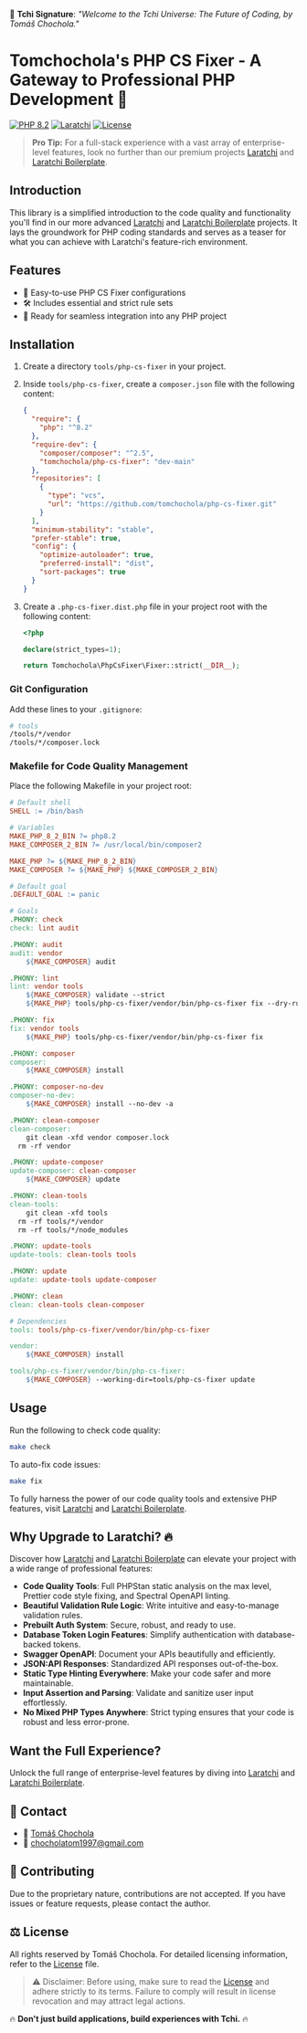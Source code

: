 🍵 **Tchi Signature**: _"Welcome to the Tchi Universe: The Future of Coding, by Tomáš Chochola."_

# Tomchochola's PHP CS Fixer - A Gateway to Professional PHP Development 🚀

[![PHP 8.2](https://img.shields.io/badge/PHP-8.2-blue.svg)](https://www.php.net/)
[![Laratchi](https://img.shields.io/badge/Laratchi-orange.svg)](https://github.com/tomchochola/laratchi)
[![License](https://img.shields.io/badge/License-Proprietary-red.svg)](LICENSE.md)

> **Pro Tip:** For a full-stack experience with a vast array of enterprise-level features, look no further than our premium projects [Laratchi](https://github.com/tomchochola/laratchi) and [Laratchi Boilerplate](https://github.com/tomchochola/laratchi-boilerplate).

## Introduction

This library is a simplified introduction to the code quality and functionality you'll find in our more advanced [Laratchi](https://github.com/tomchochola/laratchi) and [Laratchi Boilerplate](https://github.com/tomchochola/laratchi-boilerplate) projects. It lays the groundwork for PHP coding standards and serves as a teaser for what you can achieve with Laratchi's feature-rich environment.

## Features

- 🎯 Easy-to-use PHP CS Fixer configurations
- 🛠️ Includes essential and strict rule sets
- 🚀 Ready for seamless integration into any PHP project

## Installation

1. Create a directory `tools/php-cs-fixer` in your project.
2. Inside `tools/php-cs-fixer`, create a `composer.json` file with the following content:

   ```json
   {
     "require": {
       "php": "^8.2"
     },
     "require-dev": {
       "composer/composer": "^2.5",
       "tomchochola/php-cs-fixer": "dev-main"
     },
     "repositories": [
       {
         "type": "vcs",
         "url": "https://github.com/tomchochola/php-cs-fixer.git"
       }
     ],
     "minimum-stability": "stable",
     "prefer-stable": true,
     "config": {
       "optimize-autoloader": true,
       "preferred-install": "dist",
       "sort-packages": true
     }
   }
   ```

3. Create a `.php-cs-fixer.dist.php` file in your project root with the following content:

   ```php
   <?php

   declare(strict_types=1);

   return Tomchochola\PhpCsFixer\Fixer::strict(__DIR__);
   ```

### Git Configuration

Add these lines to your `.gitignore`:

```bash
# tools
/tools/*/vendor
/tools/*/composer.lock
```

### Makefile for Code Quality Management

Place the following Makefile in your project root:

```makefile
# Default shell
SHELL := /bin/bash

# Variables
MAKE_PHP_8_2_BIN ?= php8.2
MAKE_COMPOSER_2_BIN ?= /usr/local/bin/composer2

MAKE_PHP ?= ${MAKE_PHP_8_2_BIN}
MAKE_COMPOSER ?= ${MAKE_PHP} ${MAKE_COMPOSER_2_BIN}

# Default goal
.DEFAULT_GOAL := panic

# Goals
.PHONY: check
check: lint audit

.PHONY: audit
audit: vendor
	${MAKE_COMPOSER} audit

.PHONY: lint
lint: vendor tools
	${MAKE_COMPOSER} validate --strict
	${MAKE_PHP} tools/php-cs-fixer/vendor/bin/php-cs-fixer fix --dry-run --diff

.PHONY: fix
fix: vendor tools
	${MAKE_PHP} tools/php-cs-fixer/vendor/bin/php-cs-fixer fix

.PHONY: composer
composer:
	${MAKE_COMPOSER} install

.PHONY: composer-no-dev
composer-no-dev:
	${MAKE_COMPOSER} install --no-dev -a

.PHONY: clean-composer
clean-composer:
	git clean -xfd vendor composer.lock
  rm -rf vendor

.PHONY: update-composer
update-composer: clean-composer
	${MAKE_COMPOSER} update

.PHONY: clean-tools
clean-tools:
	git clean -xfd tools
  rm -rf tools/*/vendor
  rm -rf tools/*/node_modules

.PHONY: update-tools
update-tools: clean-tools tools

.PHONY: update
update: update-tools update-composer

.PHONY: clean
clean: clean-tools clean-composer

# Dependencies
tools: tools/php-cs-fixer/vendor/bin/php-cs-fixer

vendor:
	${MAKE_COMPOSER} install

tools/php-cs-fixer/vendor/bin/php-cs-fixer:
	${MAKE_COMPOSER} --working-dir=tools/php-cs-fixer update
```

## Usage

Run the following to check code quality:

```bash
make check
```

To auto-fix code issues:

```bash
make fix
```

To fully harness the power of our code quality tools and extensive PHP features, visit [Laratchi](https://github.com/tomchochola/laratchi) and [Laratchi Boilerplate](https://github.com/tomchochola/laratchi-boilerplate).

## Why Upgrade to Laratchi? 🔥

Discover how [Laratchi](https://github.com/tomchochola/laratchi) and [Laratchi Boilerplate](https://github.com/tomchochola/laratchi-boilerplate) can elevate your project with a wide range of professional features:

- **Code Quality Tools**: Full PHPStan static analysis on the max level, Prettier code style fixing, and Spectral OpenAPI linting.
- **Beautiful Validation Rule Logic**: Write intuitive and easy-to-manage validation rules.
- **Prebuilt Auth System**: Secure, robust, and ready to use.
- **Database Token Login Features**: Simplify authentication with database-backed tokens.
- **Swagger OpenAPI**: Document your APIs beautifully and efficiently.
- **JSON:API Responses**: Standardized API responses out-of-the-box.
- **Static Type Hinting Everywhere**: Make your code safer and more maintainable.
- **Input Assertion and Parsing**: Validate and sanitize user input effortlessly.
- **No Mixed PHP Types Anywhere**: Strict typing ensures that your code is robust and less error-prone.

## Want the Full Experience?

Unlock the full range of enterprise-level features by diving into [Laratchi](https://github.com/tomchochola/laratchi) and [Laratchi Boilerplate](https://github.com/tomchochola/laratchi-boilerplate).

## 💼 Contact

- 👤 [Tomáš Chochola](mailto:chocholatom1997@gmail.com)
- 📧 [chocholatom1997@gmail.com](mailto:chocholatom1997@gmail.com)

## 🎉 Contributing

Due to the proprietary nature, contributions are not accepted. If you have issues or feature requests, please contact the author.

## ⚖️ License

All rights reserved by Tomáš Chochola. For detailed licensing information, refer to the [License](LICENSE.md) file.

> ⚠️ Disclaimer: Before using, make sure to read the [License](LICENSE.md) and adhere strictly to its terms. Failure to comply will result in license revocation and may attract legal actions.

🔥 **Don't just build applications, build experiences with Tchi.** 🔥
